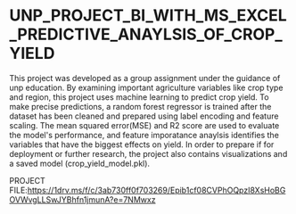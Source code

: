 # UNP_PROJECT_BI_WITH_MS_EXCEL_PREDICTIVE_ANAYLSIS_OF_CROP_YIELD

This project was developed as a group assignment under the guidance of unp education. 
By examining important agriculture variables like crop type and region, this project uses machine learning to predict crop yield. To make precise predictions, a random forest regressor is trained after the dataset has been cleaned and prepared using label encoding and feature scaling. The mean squared error(MSE) and R2 score are used to evaluate the model's performance, and feature imporatance anaylsis identifies the variables that have the biggest effects on yield. In order to prepare if for deployment or further research, the project also contains visualizations and a saved model (crop_yield_model.pkl).

PROJECT FILE:https://1drv.ms/f/c/3ab730ff0f703269/Epib1cf08CVPhOQpzI8XsHoBGOVWvgLLSwJYBhfn1jmunA?e=7NMwxz
